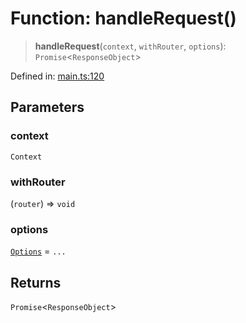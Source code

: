 # Function: handleRequest()

> **handleRequest**(`context`, `withRouter`, `options`): `Promise`\<`ResponseObject`\>

Defined in: [main.ts:120](https://github.com/kaibun/appwrite-fn-router/blob/0275a0fc8adea1d069391b7a2abae1fe6d7d692c/src/main.ts#L120)

## Parameters

### context

`Context`

### withRouter

(`router`) => `void`

### options

[`Options`](../type-aliases/Options.md) = `...`

## Returns

`Promise`\<`ResponseObject`\>
